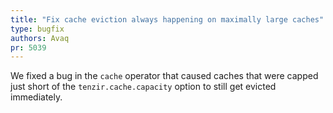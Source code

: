 ```yaml
---
title: "Fix cache eviction always happening on maximally large caches"
type: bugfix
authors: Avaq
pr: 5039
---
```


We fixed a bug in the `cache` operator that caused caches that were capped just
short of the `tenzir.cache.capacity` option to still get evicted immediately.
